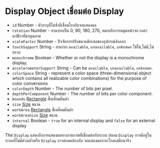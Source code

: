 # Display Object เชื่อมต่อ Display

* `id` Number - ตัวระบุที่ไม่ซ้ำที่เชื่อมโยงกับจอแสดงผล
* `rotation` Number - สามารถเป็น 0, 90, 180, 270, หมายถึงการหมุนหน้าจอ องศานาฬิกาที่ชาญฉลาด
* `scaleFactor` Number - ปัจจัยการปรับขนาดพิกเซลของอุปกรณ์ส่งออก
* `touchSupport` String - สามารถ `available`, `unavailable`, `unknown` ใช้ได้,ไม่มี,ไม่ทราบ
* `monochrome` Boolean - Whether or not the display is a monochrome display.
* `accelerometerSupport` String - Can be `available`, `unavailable`, `unknown`.
* `colorSpace` String - represent a color space (three-dimensional object which contains all realizable color combinations) for the purpose of color conversions
* `colorDepth` Number - The number of bits per pixel.
* `depthPerComponent` Number - The number of bits per color component.
* `bounds` [Rectangle](rectangle.md) สี่เหลี่ยมผืนผ้า
* `size` [Size](size.md) ขนาด 
* `workArea` [Rectangle](rectangle.md) สี่เหลี่ยมผืนผ้า
* `workAreaSize` [Size](size.md) ขนาด 
* `internal` Boolean - `true` for an internal display and `false` for an external display

The `Display` แสดงถึงการแสดงผลทางกายภาพที่เชื่อมต่อกับระบบ ปลอม `Display` อาจมีอยู่ในระบบที่ไม่มีส่วนหัวหรือ `Display` อาจสอดคล้องกับ จอแสดงผลระยะไกลเสมือนจริง